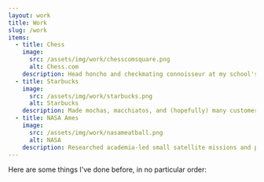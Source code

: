 ```yaml
---
layout: work
title: Work
slug: /work
items:
  - title: Chess
    image:
      src: /assets/img/work/chesscomsquare.png
      alt: Chess.com
    description: Head honcho and checkmating connoisseur at my school's chess club. Also became a Chess.com College Ambassador recently!
  - title: Starbucks
    image:
      src: /assets/img/work/starbucks.png
      alt: Starbucks
    description: Made mochas, macchiatos, and (hopefully) many customer's days as a barista.
  - title: NASA Ames
    image:
      src: /assets/img/work/nasameatball.png
      alt: NASA
    description: Researched academia-led small satellite missions and picked up lots of cool posters!
---
```


Here are some things I've done before, in no particular order:
<br />
<br />
